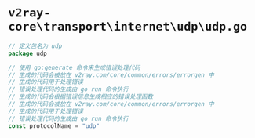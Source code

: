 # `v2ray-core\transport\internet\udp\udp.go`

```go
// 定义包名为 udp
package udp

// 使用 go:generate 命令来生成错误处理代码
// 生成的代码会被放在 v2ray.com/core/common/errors/errorgen 中
// 生成的代码用于处理错误
// 错误处理代码的生成由 go run 命令执行
// 生成的代码会根据错误信息生成相应的错误处理函数
// 生成的代码会被放在 v2ray.com/core/common/errors/errorgen 中
// 生成的代码用于处理错误
// 错误处理代码的生成由 go run 命令执行
const protocolName = "udp"
```